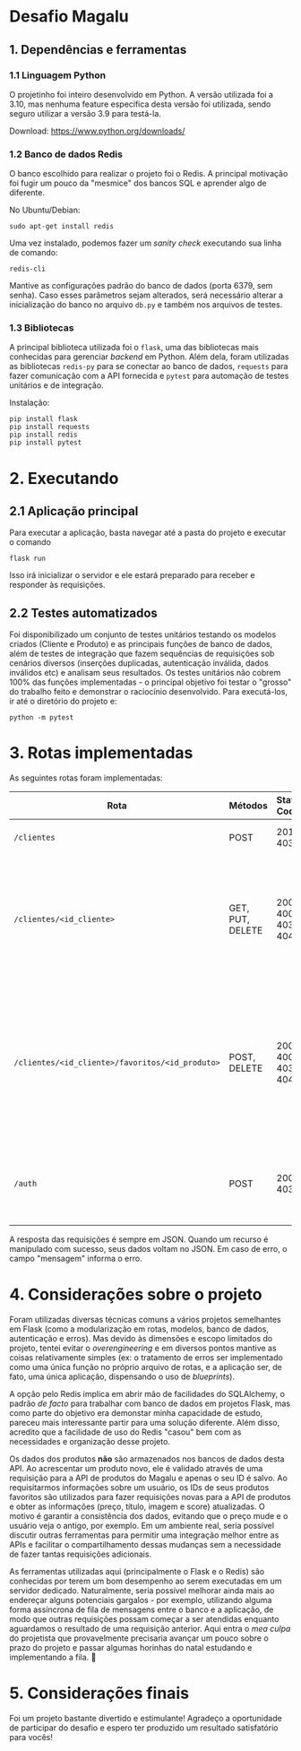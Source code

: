 # Desafio Magalu

## 1. Dependências e ferramentas

### 1.1 Linguagem Python
O projetinho foi inteiro desenvolvido em Python. A versão utilizada foi a 3.10, mas nenhuma feature específica desta versão foi utilizada, sendo seguro utilizar a versão 3.9 para testá-la.

Download: https://www.python.org/downloads/

### 1.2 Banco de dados Redis
O banco escolhido para realizar o projeto foi o Redis. A principal motivação foi fugir um pouco da "mesmice" dos bancos SQL e aprender algo de diferente.

No Ubuntu/Debian:
```
sudo apt-get install redis
```

Uma vez instalado, podemos fazer um _sanity check_ executando sua linha de comando:
```
redis-cli
```

Mantive as configurações padrão do banco de dados (porta 6379, sem senha). Caso esses parâmetros sejam alterados, será necessário alterar a inicialização do banco no arquivo ```db.py``` e também nos arquivos de testes.

### 1.3 Bibliotecas

A principal biblioteca utilizada foi o ```flask```, uma das bibliotecas mais conhecidas para gerenciar _backend_ em Python.
Além dela, foram utilizadas as bibliotecas ```redis-py``` para se conectar ao banco de dados, ```requests``` para fazer comunicação com a API fornecida e ```pytest``` para automação de testes unitários e de integração.

Instalação:
```
pip install flask
pip install requests
pip install redis
pip install pytest
```

# 2. Executando

## 2.1 Aplicação principal
Para executar a aplicação, basta navegar até a pasta do projeto e executar o comando
```
flask run
```
Isso irá inicializar o servidor e ele estará preparado para receber e responder às requisições.


## 2.2 Testes automatizados
Foi disponibilizado um conjunto de testes unitários testando os modelos criados (Cliente e Produto) e as principais funções de banco de dados, além de testes de integração que fazem sequências de requisições sob cenários diversos (inserções duplicadas, autenticação inválida, dados inválidos etc) e analisam seus resultados.
Os testes unitários não cobrem 100% das funções implementadas - o principal objetivo foi testar o "grosso" do trabalho feito e demonstrar o raciocínio desenvolvido. Para executá-los, ir até o diretório do projeto e:

```
python -m pytest
```

# 3. Rotas implementadas
As seguintes rotas foram implementadas:

| Rota                                          | Métodos          | Status Codes       | Descrição                                                                                                                                          | Dados necessários    |
|-----------------------------------------------|------------------|--------------------|----------------------------------------------------------------------------------------------------------------------------------------------------|----------------------|
| ```/clientes```                                     | POST             | 201, 403           | Cria um cliente novo.                                                                                                                              | {nome, email, senha} |
| ```/clientes/<id_cliente>```                                | GET, PUT, DELETE | 200, 400, 403, 404 | Visualizar (nome, email e dados dos produtos favoritos), alterar o nome ou remover um cliente. Id é o e-mail. Exige autenticação.                  | {token, nome (put)}. |
| ```/clientes/<id_cliente>/favoritos/<id_produto>``` | POST, DELETE     | 200, 400, 403, 404 | Criar ou excluir um novo produto favorito. Exige autenticação. O produto é validado pela API de produtos fornecida pelo Magalu antes de ser salvo. | {token}              |
| ```/auth```                                         | POST             | 200, 403           | Autenticar. Valida a senha e gera um token a ser utilizado nas outras requisições.                                                                 | {email, senha}       |
  
 A resposta das requisições é sempre em JSON. Quando um recurso é manipulado com sucesso, seus dados voltam no JSON. Em caso de erro, o campo "mensagem" informa o erro. 
  
 # 4. Considerações sobre o projeto
 
Foram utilizadas diversas técnicas comuns a vários projetos semelhantes em Flask (como a modularização em rotas, modelos, banco de dados, autenticação e erros). Mas devido às dimensões e escopo limitados do projeto, tentei evitar o *overengineering* e em diversos pontos mantive as coisas relativamente simples (ex: o tratamento de erros ser implementado como uma única função no próprio arquivo de rotas, e a aplicação ser, de fato, uma única aplicação, dispensando o uso de *blueprints*).
  
A opção pelo Redis implica em abrir mão de facilidades do SQLAlchemy, o padrão *de facto* para trabalhar com banco de dados em projetos Flask, mas como parte do objetivo era demonstar minha capacidade de estudo, pareceu mais interessante partir para uma solução diferente. Além disso, acredito que a facilidade de uso do Redis "casou" bem com as necessidades e organização desse projeto.
  
Os dados dos produtos **não** são armazenados nos bancos de dados desta API. Ao acrescentar um produto novo, ele é validado através de uma requisição para a API de produtos do Magalu e apenas o seu ID é salvo. Ao requisitarmos informações sobre um usuário, os IDs de seus produtos favoritos são utilizados para fazer requisições novas para a API de produtos e obter as informações (preço, título, imagem e score) atualizadas. O motivo é garantir a consistência dos dados, evitando que o preço mude e o usuário veja o antigo, por exemplo. Em um ambiente real, seria possível discutir outras ferramentas para permitir uma integração melhor entre as APIs e facilitar o compartilhamento dessas mudanças sem a necessidade de fazer tantas requisições adicionais.

As ferramentas utilizadas aqui (principalmente o Flask e o Redis) são conhecidas por terem um bom desempenho ao serem executadas em um servidor dedicado. Naturalmente, seria possível melhorar ainda mais ao endereçar alguns potenciais gargalos - por exemplo, utilizando alguma forma assíncrona de fila de mensagens entre o banco e a aplicação, de modo que outras requisições possam começar a ser atendidas enquanto aguardamos o resultado de uma requisição anterior. Aqui entra o *mea culpa* do projetista que provavelmente precisaria avançar um pouco sobre o prazo do projeto e passar algumas horinhas do natal estudando e implementando a fila. :santa:

# 5. Considerações finais

Foi um projeto bastante divertido e estimulante! Agradeço a oportunidade de participar do desafio e espero ter produzido um resultado satisfatório para vocês!
